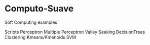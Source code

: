# Computo-Suave
Soft Computing examples

Scripts
Perceptron
Multiple Perceptron
Valley Seeking
DecisionTrees
Clustering
Kmeans/Kmenoids
SVM

